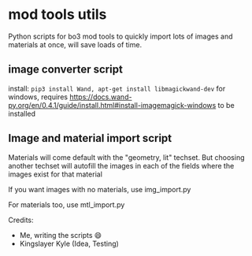 # mod tools utils

Python scripts for bo3 mod tools to quickly import lots of images and materials at once, will save loads of time.

## image converter script

install:  `pip3 install Wand, apt-get install libmagickwand-dev`
for windows, requires https://docs.wand-py.org/en/0.4.1/guide/install.html#install-imagemagick-windows to be installed

## Image and material import script
Materials will come default with the "geometry, lit" techset. But choosing another techset will autofill the images in each of the fields where the images exist for that material

If you want images with no materials, use img_import.py

For materials too, use mtl_import.py

Credits:

- Me, writing the scripts :smile:
- Kingslayer Kyle (Idea, Testing)
